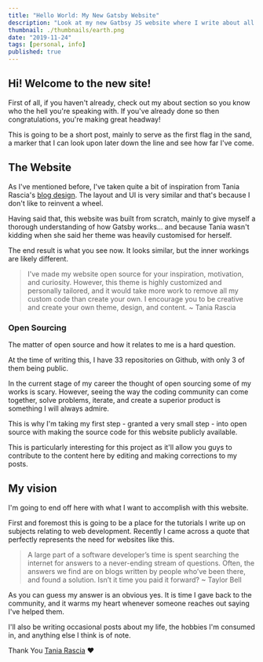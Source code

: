```yaml
---
title: "Hello World: My New Gatsby Website"
description: "Look at my new Gatbsy JS website where I write about all the new stuff I learn in web development. Here's my vision, come take a look!.."
thumbnail: ./thumbnails/earth.png
date: "2019-11-24"
tags: [personal, info]
published: true
---
```


## Hi! Welcome to the new site! 

First of all, if you haven't already, check out my about section so you know who the hell you're speaking with. If you've already done so then congratulations, you're making great headway! 

This is going to be a short post, mainly to serve as the first flag in the sand, a marker that I can look upon later down the line and see how far I've come.

## The Website

As I've mentioned before, I've taken quite a bit of inspiration from Tania Rascia's [blog design](https://www.taniarascia.com/). The layout and UI is very similar and that's because I don't like to reinvent a wheel. 

Having said that, this website was built from scratch, mainly to give myself a thorough understanding of how Gatsby works... and because Tania wasn't kidding when she said her theme was heavily customised for herself.

The end result is what you see now. It looks similar, but the inner workings are likely different. 

> I've made my website open source for your inspiration, motivation, and curiosity. However, this theme is highly customized and personally tailored, and it would take more work to remove all my custom code than create your own. I encourage you to be creative and create your own theme, design, and content. ~ Tania Rascia

### Open Sourcing

The matter of open source and how it relates to me is a hard question.

At the time of writing this, I have 33 repositories on Github, with only 3 of them being public. 

In the current stage of my career the thought of open sourcing some of my works is scary. However, seeing the way the coding community can come together, solve problems, iterate, and create a superior product is something I will always admire.

This is why I'm taking my first step - granted a very small step - into open source with making the source code for this website publicly available. 

This is particularly interesting for this project as it'll allow you guys to contribute to the content here by editing and making corrections to my posts.

## My vision

I'm going to end off here with what I want to accomplish with this website. 

First and foremost this is going to be a place for the tutorials I write up on subjects relating to web development. Recently I came across a quote that perfectly represents the need for websites like this. 

> A large part of a software developer’s time is spent searching the internet for answers to a never-ending stream of questions. Often, the answers we find are on blogs written by people who’ve been there, and found a solution. Isn’t it time you paid it forward? ~ Taylor Bell

As you can guess my answer is an obvious yes. It is time I gave back to the community, and it warms my heart whenever someone reaches out saying I've helped them.

I'll also be writing occasional posts about my life, the hobbies I'm consumed in, and anything else I think is of note.

Thank You [Tania Rascia](https://www.taniarascia.com/) ❤️